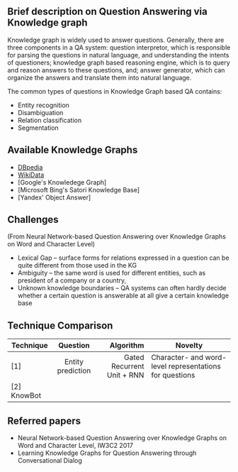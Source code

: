 ## Brief description on Question Answering via Knowledge graph

Knowledge graph is widely used to answer questions. Generally, there are three components in a QA system: question interpretor, which is responsible for parsing the questions in natural language, and understanding the intents of questioners; knowledge graph based reasoning engine, which is to query and reason answers to these questions, and; answer generator, which can organize the answers and translate them into natural language.

The common types of questions in Knowledge Graph based QA contains:

+ Entity recognition
+ Disambiguation
+ Relation classification
+ Segmentation

## Available Knowledge Graphs

+ [DBpedia](http://dbpedia.org)
+ [WikiData](https://www.wikidata.org)
+ [Google's Knowledege Graph]
+ [Microsoft Bing's Satori Knowledge Base]
+ [Yandex' Object Answer]

## Challenges
(From Neural Network-based Question Answering over Knowledge Graphs on Word and Character Level)
+ Lexical Gap – surface forms for relations expressed in a question can be quite different from those used in the KG
+ Ambiguity – the same word is used for different entities, such as president of a company or a country,
+ Unknown knowledge boundaries – QA systems can often hardly decide whether a certain question is answerable at all give a certain knowledge base

## Technique Comparison

| Technique        | Question           | Algorithm  |    Novelty |
| -------------    |:------------------:| ----------:| -----------|
| [1]              | Entity prediction | Gated Recurrent Unit + RNN | Character- and word-level representations for questions |
| [2] KnowBot      | 

## Referred papers

+ Neural Network-based Question Answering over Knowledge Graphs on Word and Character Level, IW3C2 2017
+ Learning Knowledge Graphs for Question Answering through Conversational Dialog
